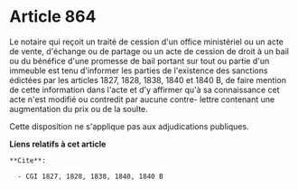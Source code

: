 # Article 864

Le notaire qui reçoit un traité de cession d'un office ministériel ou un acte de vente, d'échange ou de partage ou un acte de
cession de droit à un bail ou du bénéfice d'une promesse de bail portant sur tout ou partie d'un immeuble est tenu d'informer
les parties de l'existence des sanctions édictées par les articles 1827, 1828, 1838, 1840 et 1840 B, de faire mention de
cette information dans l'acte et d'y affirmer qu'à sa connaissance cet acte n'est modifié ou contredit par aucune contre-
lettre contenant une augmentation du prix ou de la soulte.

Cette disposition ne s'applique pas aux adjudications publiques.

**Liens relatifs à cet article**

	**Cite**:

	  - CGI 1827, 1828, 1838, 1840, 1840 B
